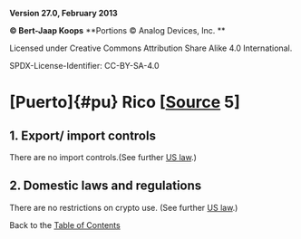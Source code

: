 **Version 27.0, February 2013**

**© Bert-Jaap Koops**
**Portions © Analog Devices, Inc. **  

Licensed under Creative Commons Attribution Share Alike 4.0 International.

SPDX-License-Identifier: CC-BY-SA-4.0

# [Puerto]{#pu} Rico \[[Source](cls-srce.htm) 5\]

## 1. Export/ import controls  
There are no import controls.(See further [US law](#us_1).)

## 2. Domestic laws and regulations  
There are no restrictions on crypto use. (See further [US law](#us_2).)

Back to the [Table of Contents](index.md)
